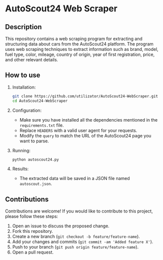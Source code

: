 # AutoScout24 Web Scraper

## Description
This repository contains a web scraping program for extracting and structuring data about cars from the AutoScout24 platform. The program uses web scraping techniques to extract information such as brand, model, fuel type, color, mileage, country of origin, year of first registration, price, and other relevant details.

## How to use
1. Installation:
    ```bash
    git clone https://github.com/utilizator/AutoScout24-WebScraper.git
    cd AutoScout24-WebScraper
    ```

2. Configuration:
    - Make sure you have installed all the dependencies mentioned in the `requirements.txt` file.
    - Replace `HEADERS` with a valid user agent for your requests.
    - Modify the `query` to match the URL of the AutoScout24 page you want to parse.

3. Running:
    ```bash
    python autoscout24.py
    ```

4. Results:
    - The extracted data will be saved in a JSON file named `autoscout.json`.

## Contributions
Contributions are welcome! If you would like to contribute to this project, please follow these steps:
1. Open an issue to discuss the proposed change.
2. Fork this repository.
3. Create a new branch (`git checkout -b feature/feature-name`).
4. Add your changes and commits (`git commit -am 'Added feature X'`).
5. Push to your branch (`git push origin feature/feature-name`).
6. Open a pull request.
